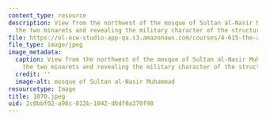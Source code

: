 ```yaml
---
content_type: resource
description: View from the northwest of the mosque of Sultan al-Nasir Muhammad showing
  the two minarets and revealing the military character of the structure.
file: https://ol-ocw-studio-app-qa.s3.amazonaws.com/courses/4-615-the-architecture-of-cairo-spring-2002/2c0bbf02a98c812b1042d6df0a370f98_1070.jpeg
file_type: image/jpeg
image_metadata:
  caption: View from the northwest of the mosque of Sultan al-Nasir Muhammad showing
    the two minarets and revealing the military character of the structure.
  credit: ''
  image-alt: mosque of Sultan al-Nasir Muhammad
resourcetype: Image
title: 1070.jpeg
uid: 2c0bbf02-a98c-812b-1042-d6df0a370f98
---
```


